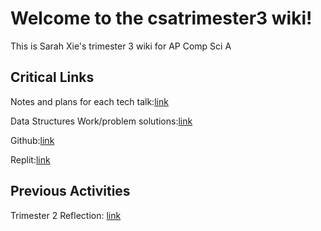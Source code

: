 # Welcome to the csatrimester3 wiki!
This is Sarah Xie's trimester 3 wiki for AP Comp Sci A

## Critical Links
Notes and plans for each tech talk:[link](https://sarahwxie.github.io/csatrimester3/tech_talk)

Data Structures Work/problem solutions:[link](https://docs.google.com/document/d/1NGJZpH1kkEAFWd4yG8p1geaUAUkcs649p2NQc7jzJzY/edit?usp=sharing)

Github:[link](https://github.com/sarahwxie/csatrimester3)

Replit:[link](https://replit.com/@Sarahwxie)


## Previous Activities
Trimester 2 Reflection: [link](https://sarahwxie.github.io/csatrimester3/editing_reflections)

